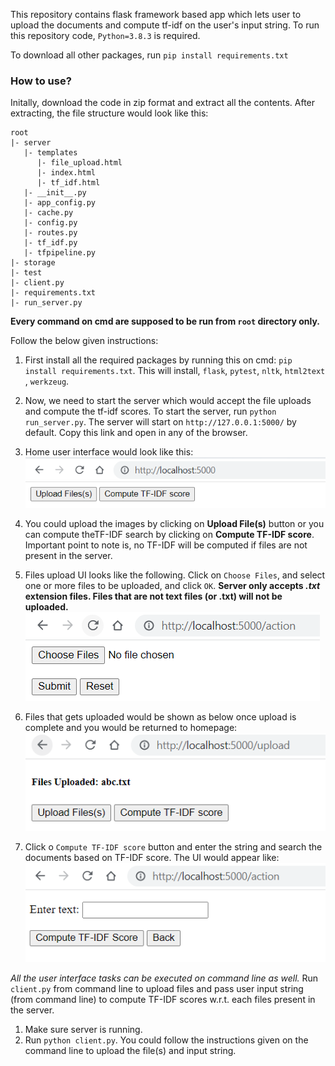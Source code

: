This repository contains flask framework based app which lets user to upload the documents and compute tf-idf on the user's input string. To run this repository code, `Python=3.8.3` is required.

To download all other packages, run `pip install requirements.txt`

### How to use?
Initally, download the code in zip format and extract all the contents. After extracting, the file structure would look like this:
```
root
|- server
   |- templates
      |- file_upload.html
      |- index.html
      |- tf_idf.html
   |- __init__.py
   |- app_config.py
   |- cache.py
   |- config.py
   |- routes.py
   |- tf_idf.py
   |- tfpipeline.py
|- storage
|- test
|- client.py
|- requirements.txt
|- run_server.py
```

**Every command on cmd are supposed to be run from `root` directory only.**

Follow the below given instructions:
1. First install all the required packages by running this on cmd: `pip install requirements.txt`. This will install, `flask`, `pytest`, `nltk`, `html2text` , `werkzeug`.

2. Now, we need to start the server which would accept the file uploads and compute the tf-idf scores. To start the server, run `python run_server.py`. The server will start on `http://127.0.0.1:5000/` by default. Copy this link and open in any of the browser.

3. Home user interface would look like this:
![](https://github.com/theGuyWithBlackTie/flask-app/blob/main/images/home.png)

4. You could upload the images by clicking on **Upload File(s)** button or you can compute theTF-IDF search by clicking on **Compute TF-IDF score**. Important point to note is, no TF-IDF will be computed if files are not present in the server.

5. Files upload UI looks like the following. Click on `Choose Files`, and select one or more files to be uploaded, and click `OK`.  **Server only accepts *.txt* extension files. Files that are not text files (or .txt) will not be uploaded.**
![](https://github.com/theGuyWithBlackTie/flask-app/blob/main/images/file%20upload.png)

6. Files that gets uploaded would be shown as below once upload is complete and you would be returned to homepage:
![](https://github.com/theGuyWithBlackTie/flask-app/blob/main/images/file%20upload%20done.png)

7. Click o `Compute TF-IDF score` button and enter the string and search the documents based on TF-IDF score. The UI would appear like:
![](https://github.com/theGuyWithBlackTie/flask-app/blob/main/images/tf-idf%20compute.png)

*All the user interface tasks can be executed on command line as well.* Run `client.py` from command line to upload files and pass user input string (from command line) to compute TF-IDF scores w.r.t. each files present in the server. 

1. Make sure server is running.
2. Run `python client.py`. You could follow the instructions given on the command line to upload the file(s) and input string.
